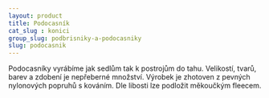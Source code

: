 ```yaml
---
layout: product
title: Podocasník
cat_slug : konici
group_slug: podbrisniky-a-podocasniky
slug: podocasnik
---
```


Podocasníky vyrábíme jak sedlům tak k postrojům do tahu. Velikostí, tvarů, barev a zdobení je nepřeberné množství.
Výrobek je zhotoven z pevných nylonových popruhů s kováním. Dle libosti lze podložit měkoučkým fleecem.

